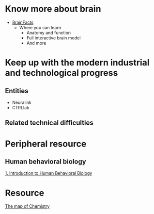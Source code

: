 # Know more about brain
- [BrainFacts](https://www.brainfacts.org/)
  - Where you can learn
    - Anatomy and function
    - Full interactive brain model
    - And more

# Keep up with the modern industrial and technological progress
## Entities
- Neuralink
- CTRLlab
## Related technical difficulties


# Peripheral resource
## Human behavioral biology
[1. Introduction to Human Behavioral Biology](https://www.youtube.com/watch?v=NNnIGh9g6fA)

# Resource
[The map of Chemistry](https://www.youtube.com/watch?v=P3RXtoYCW4M)
